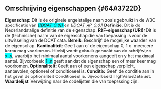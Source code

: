 ## Omschrijving eigenschappen {#64A3722D}
<b>Eigenschap:</b> Dit is de originele engelstalige naam zoals gebruikt in de W3C specificatie van <a href='https://www.w3.org/TR/vocab-dcat-2' target='_blank'><i><span style='background-color: cyan;'>[[DCAT-</span></i><i><span style='background-color: cyan;'>3</span></i><i><span style='background-color: cyan;'>.0]]  </span></i></a>en  <a href='https://joinup.ec.europa.eu/collection/semantic-interoperability-community-semic/solution/dcat-application-profile-data-portals-europe/release/210' target='_blank'><i>[[</i><i>DCAT-AP-3.0</i><i>]] </i></a> 
<b>Definitie</b>: Dit is de Nederlandstalige definitie van de eigenschap.
<b>RDF-eigenschap (URI):</b> Dit is de (technische) naam van de eigenschap die van toepassing is voor de uitwisseling van de DCAT data.
<b>Bereik:</b> Beschrijft de mogelijke waarden van de eigenschap.
<b>Kardinaliteit</b>: Geeft aan of de eigenschap 0, 1 of meerdere keren mag voorkomen. Hierbij wordt gebruik gemaakt van de schrijfwijze <span style='background-color: cyan;'>x..y</span>, waarbij x het minimaal aantal voorkomens aangeeft en y het maximaal aantal. Bijvoorbeeld <span style='background-color: cyan;'>1..n</span> geeft aan dat de eigenschap een of meer keer mag voorkomen. 
<b>Optionaliteit: </b>Geeft aan  of een eigenschap verplicht, aanbevolen, optioneel of conditioneel  is.<b> </b>
<b>Conditie:</b> Geeft de conditie aan in het geval de optionaliteit Conditioneel is. Bijvoorbeeld HighValueData set. 
<b>Waardelijst</b>: Verwijzing naar de codelijsten die van toepassing zijn.
